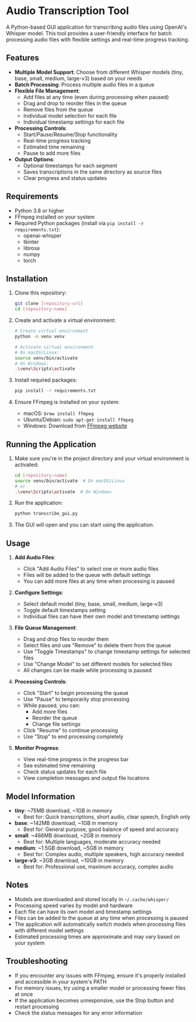 # Audio Transcription Tool

A Python-based GUI application for transcribing audio files using OpenAI's Whisper model. This tool provides a user-friendly interface for batch processing audio files with flexible settings and real-time progress tracking.

## Features

- **Multiple Model Support**: Choose from different Whisper models (tiny, base, small, medium, large-v3) based on your needs
- **Batch Processing**: Process multiple audio files in a queue
- **Flexible File Management**:
  - Add files at any time (even during processing when paused)
  - Drag and drop to reorder files in the queue
  - Remove files from the queue
  - Individual model selection for each file
  - Individual timestamp settings for each file
- **Processing Controls**:
  - Start/Pause/Resume/Stop functionality
  - Real-time progress tracking
  - Estimated time remaining
  - Pause to add more files
- **Output Options**:
  - Optional timestamps for each segment
  - Saves transcriptions in the same directory as source files
  - Clear progress and status updates

## Requirements

- Python 3.8 or higher
- FFmpeg installed on your system
- Required Python packages (install via `pip install -r requirements.txt`):
  - openai-whisper
  - tkinter
  - librosa
  - numpy
  - torch

## Installation

1. Clone this repository:
   ```bash
   git clone [repository-url]
   cd [repository-name]
   ```

2. Create and activate a virtual environment:
   ```bash
   # Create virtual environment
   python -m venv venv

   # Activate virtual environment
   # On macOS/Linux:
   source venv/bin/activate
   # On Windows:
   .\venv\Scripts\activate
   ```

3. Install required packages:
   ```bash
   pip install -r requirements.txt
   ```

4. Ensure FFmpeg is installed on your system:
   - macOS: `brew install ffmpeg`
   - Ubuntu/Debian: `sudo apt-get install ffmpeg`
   - Windows: Download from [FFmpeg website](https://ffmpeg.org/download.html)

## Running the Application

1. Make sure you're in the project directory and your virtual environment is activated:
   ```bash
   cd [repository-name]
   source venv/bin/activate  # On macOS/Linux
   # or
   .\venv\Scripts\activate  # On Windows
   ```

2. Run the application:
   ```bash
   python transcribe_gui.py
   ```

3. The GUI will open and you can start using the application.

## Usage

1. **Add Audio Files**:
   - Click "Add Audio Files" to select one or more audio files
   - Files will be added to the queue with default settings
   - You can add more files at any time when processing is paused

2. **Configure Settings**:
   - Select default model (tiny, base, small, medium, large-v3)
   - Toggle default timestamps setting
   - Individual files can have their own model and timestamp settings

3. **File Queue Management**:
   - Drag and drop files to reorder them
   - Select files and use "Remove" to delete them from the queue
   - Use "Toggle Timestamps" to change timestamp settings for selected files
   - Use "Change Model" to set different models for selected files
   - All changes can be made while processing is paused

4. **Processing Controls**:
   - Click "Start" to begin processing the queue
   - Use "Pause" to temporarily stop processing
   - While paused, you can:
     - Add more files
     - Reorder the queue
     - Change file settings
   - Click "Resume" to continue processing
   - Use "Stop" to end processing completely

5. **Monitor Progress**:
   - View real-time progress in the progress bar
   - See estimated time remaining
   - Check status updates for each file
   - View completion messages and output file locations

## Model Information

- **tiny**: ~75MB download, ~1GB in memory
  - Best for: Quick transcriptions, short audio, clear speech, English only
- **base**: ~142MB download, ~1GB in memory
  - Best for: General purpose, good balance of speed and accuracy
- **small**: ~466MB download, ~2GB in memory
  - Best for: Multiple languages, moderate accuracy needed
- **medium**: ~1.5GB download, ~5GB in memory
  - Best for: Complex audio, multiple speakers, high accuracy needed
- **large-v3**: ~3GB download, ~10GB in memory
  - Best for: Professional use, maximum accuracy, complex audio

## Notes

- Models are downloaded and stored locally in `~/.cache/whisper/`
- Processing speed varies by model and hardware
- Each file can have its own model and timestamp settings
- Files can be added to the queue at any time when processing is paused
- The application will automatically switch models when processing files with different model settings
- Estimated processing times are approximate and may vary based on your system

## Troubleshooting

- If you encounter any issues with FFmpeg, ensure it's properly installed and accessible in your system's PATH
- For memory issues, try using a smaller model or processing fewer files at once
- If the application becomes unresponsive, use the Stop button and restart processing
- Check the status messages for any error information
